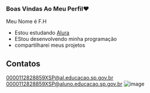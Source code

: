 ### Boas Vindas Ao Meu Perfil❤

Meu Nome é F.H

- Estou estudando [Alura](https://www.alura.com.br)
- EStou desenvolvendo minha programação
- compartilharei meus projetos

## Contatos

0000112828859XSP@al.educacao.sp.gov.br
0000112828859XSP@aluno.educacao.sp.gov.br
![image](https://github.com/user-attachments/assets/aa69b9b2-4606-456d-adc3-b67a03470179)
